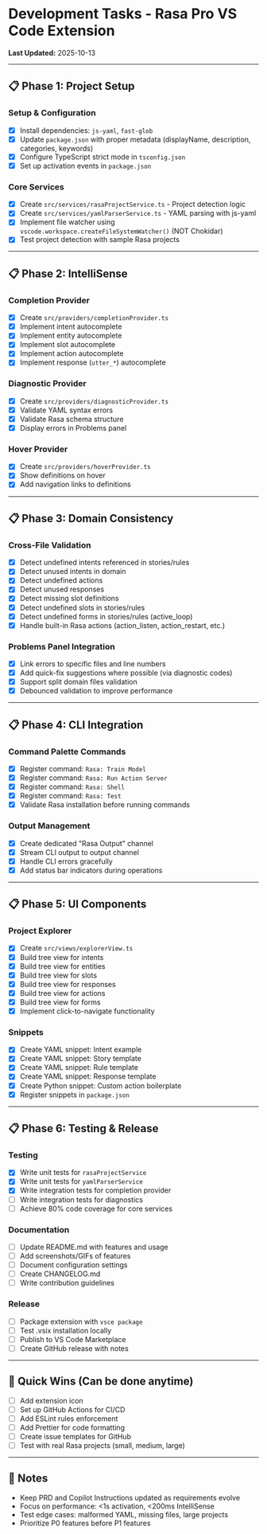 # Development Tasks - Rasa Pro VS Code Extension

**Last Updated:** 2025-10-13

---

## 📋 Phase 1: Project Setup

### Setup & Configuration

- [x] Install dependencies: `js-yaml`, `fast-glob`
- [x] Update `package.json` with proper metadata (displayName, description, categories, keywords)
- [x] Configure TypeScript strict mode in `tsconfig.json`
- [x] Set up activation events in `package.json`

### Core Services

- [x] Create `src/services/rasaProjectService.ts` - Project detection logic
- [x] Create `src/services/yamlParserService.ts` - YAML parsing with js-yaml
- [x] Implement file watcher using `vscode.workspace.createFileSystemWatcher()` (NOT Chokidar)
- [x] Test project detection with sample Rasa projects

---

## 📋 Phase 2: IntelliSense

### Completion Provider

- [x] Create `src/providers/completionProvider.ts`
- [x] Implement intent autocomplete
- [x] Implement entity autocomplete
- [x] Implement slot autocomplete
- [x] Implement action autocomplete
- [x] Implement response (`utter_*`) autocomplete

### Diagnostic Provider

- [x] Create `src/providers/diagnosticProvider.ts`
- [x] Validate YAML syntax errors
- [x] Validate Rasa schema structure
- [x] Display errors in Problems panel

### Hover Provider

- [x] Create `src/providers/hoverProvider.ts`
- [x] Show definitions on hover
- [x] Add navigation links to definitions

---

## 📋 Phase 3: Domain Consistency

### Cross-File Validation

- [x] Detect undefined intents referenced in stories/rules
- [x] Detect unused intents in domain
- [x] Detect undefined actions
- [x] Detect unused responses
- [x] Detect missing slot definitions
- [x] Detect undefined slots in stories/rules
- [x] Detect undefined forms in stories/rules (active_loop)
- [x] Handle built-in Rasa actions (action_listen, action_restart, etc.)

### Problems Panel Integration

- [x] Link errors to specific files and line numbers
- [x] Add quick-fix suggestions where possible (via diagnostic codes)
- [x] Support split domain files validation
- [x] Debounced validation to improve performance

---

## 📋 Phase 4: CLI Integration

### Command Palette Commands

- [x] Register command: `Rasa: Train Model`
- [x] Register command: `Rasa: Run Action Server`
- [x] Register command: `Rasa: Shell`
- [x] Register command: `Rasa: Test`
- [x] Validate Rasa installation before running commands

### Output Management

- [x] Create dedicated "Rasa Output" channel
- [x] Stream CLI output to output channel
- [x] Handle CLI errors gracefully
- [x] Add status bar indicators during operations

---

## 📋 Phase 5: UI Components

### Project Explorer

- [x] Create `src/views/explorerView.ts`
- [x] Build tree view for intents
- [x] Build tree view for entities
- [x] Build tree view for slots
- [x] Build tree view for responses
- [x] Build tree view for actions
- [x] Build tree view for forms
- [x] Implement click-to-navigate functionality

### Snippets

- [x] Create YAML snippet: Intent example
- [x] Create YAML snippet: Story template
- [x] Create YAML snippet: Rule template
- [x] Create YAML snippet: Response template
- [x] Create Python snippet: Custom action boilerplate
- [x] Register snippets in `package.json`

---

## 📋 Phase 6: Testing & Release

### Testing

- [x] Write unit tests for `rasaProjectService`
- [x] Write unit tests for `yamlParserService`
- [x] Write integration tests for completion provider
- [ ] Write integration tests for diagnostics
- [ ] Achieve 80% code coverage for core services

### Documentation

- [ ] Update README.md with features and usage
- [ ] Add screenshots/GIFs of features
- [ ] Document configuration settings
- [ ] Create CHANGELOG.md
- [ ] Write contribution guidelines

### Release

- [ ] Package extension with `vsce package`
- [ ] Test .vsix installation locally
- [ ] Publish to VS Code Marketplace
- [ ] Create GitHub release with notes

---

## 🎯 Quick Wins (Can be done anytime)

- [ ] Add extension icon
- [ ] Set up GitHub Actions for CI/CD
- [ ] Add ESLint rules enforcement
- [ ] Add Prettier for code formatting
- [ ] Create issue templates for GitHub
- [ ] Test with real Rasa projects (small, medium, large)

---

## 📝 Notes

- Keep PRD and Copilot Instructions updated as requirements evolve
- Focus on performance: <1s activation, <200ms IntelliSense
- Test edge cases: malformed YAML, missing files, large projects
- Prioritize P0 features before P1 features
